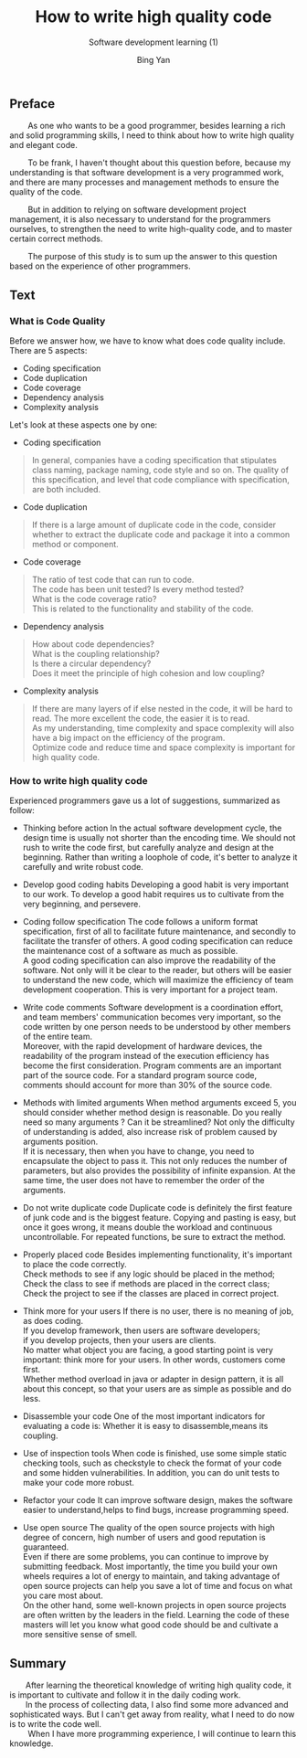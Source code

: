 ﻿---
layout: post
title: "How to write high quality code"
subtitle: "Software development learning (1)"
author: "Bing Yan"
header-img: "img/high/post-bg-java.jpg"
header-mask: 0.2
catalog: true
tags:
  - Software development
  - Learning
---

## Preface

&ensp;&ensp;&ensp;&ensp; As one who wants to be a good programmer, besides learning a rich and solid programming skills, I need to think about how to write high quality and elegant code.<br/>

&ensp;&ensp;&ensp;&ensp; To be frank, I haven't thought about this question before, because my understanding is that software development is a very programmed work, and there are many processes and management methods to ensure the quality of the code.<br/>

&ensp;&ensp;&ensp;&ensp; But in addition to relying on software development project management, it is also necessary to understand for the programmers ourselves, to strengthen the need to write high-quality code, and to master certain correct methods.<br/>

&ensp;&ensp;&ensp;&ensp; The purpose of this study is to sum up the answer to this question based on the experience of other programmers.


## Text

### What is Code Quality

Before we answer how, we have to know what does code quality include. <br/>
There are 5 aspects: <br/>

*   Coding specification
*   Code duplication
*   Code coverage
*   Dependency analysis
*   Complexity analysis

Let's look at these aspects one by one: <br/>

*   Coding specification
>In general, companies have a coding specification that stipulates class naming, package naming, code style and so on. The quality of this specification, and level that code compliance with specification, are both included.

*   Code duplication
>If there is a large amount of duplicate code in the code, consider whether to extract the duplicate code and package it into a common method or component.

*   Code coverage
> The ratio of test code that can run to code. <br/>
The code has been unit tested? Is every method tested? <br/>
What is the code coverage ratio? <br/>
This is related to the functionality and stability of the code.

*   Dependency analysis
>How about code dependencies? <br/>
What is the coupling relationship? <br/>
Is there a circular dependency?<br/>
Does it meet the principle of high cohesion and low coupling?

*   Complexity analysis
> If there are many layers of if else nested in the code, it will be hard to read. The more excellent the code, the easier it is to read. <br/>
As my understanding, time complexity and space complexity will also have a big impact on the efficiency of the program.<br/>
Optimize code and reduce time and space complexity is important for high quality code.

### How to write high quality code

Experienced programmers gave us a lot of suggestions, summarized as follow:

*   Thinking before action
In the actual software development cycle, the design time is usually not shorter than the encoding time. We should not rush to write the code first, but carefully analyze and design at the beginning. Rather than writing a loophole of code, it's better to analyze it carefully and write robust code.<br/>

*   Develop good coding habits
Developing a good habit is very important to our work. To develop a good habit requires us to cultivate from the very beginning, and persevere.<br/>

*   Coding follow specification
The code follows a uniform format specification, first of all to facilitate future maintenance, and secondly to facilitate the transfer of others. A good coding specification can reduce the maintenance cost of a software as much as possible. <br/>
A good coding specification can also improve the readability of the software. Not only will it be clear to the reader, but others will be easier to understand the new code, which will maximize the efficiency of team development cooperation. This is very important for a project team. <br/>

*   Write code comments
Software development is a coordination effort, and team members' communication becomes very important, so the code written by one person needs to be understood by other members of the entire team. <br/>
Moreover, with the rapid development of hardware devices, the readability of the program instead of the execution efficiency has become the first consideration. Program comments are an important part of the source code. For a standard program source code, comments should account for more than 30% of the source code.<br/>

*   Methods with limited arguments
When method arguments exceed 5, you should consider whether method design is reasonable. Do you really need so many arguments ? Can it be streamlined? Not only the difficulty of understanding is added, also increase risk of problem caused by arguments position. <br/>
If it is necessary, then when you have to change, you need to encapsulate the object to pass it. This not only reduces the number of parameters, but also provides the possibility of infinite expansion. At the same time, the user does not have to remember the order of the arguments.<br/>

*   Do not write duplicate code
Duplicate code is definitely the first feature of junk code and is the biggest feature. Copying and pasting is easy, but once it goes wrong, it means double the workload and continuous uncontrollable. For repeated functions, be sure to extract the method.<br/>

*   Properly placed code
Besides implementing functionality, it's important to place the code correctly. <br/>
Check methods to see if any logic should be placed in the method;  <br/>
Check the class to see if methods are placed in the correct class;  <br/>
Check the project to see if the classes are placed in correct project.<br/>

*   Think more for your users
If there is no user, there is no meaning of job, as does coding.<br/>
If you develop framework, then users are software developers; <br/>
if you develop projects, then your users are clients.<br/>
No matter what object you are facing, a good starting point is very important: think more for your users. In other words, customers come first.<br/>
Whether method overload in java or adapter in design pattern, it is all about this concept, so that your users are as simple as possible and do less.<br/>

*   Disassemble your code
One of the most important indicators for evaluating a code is: Whether it is easy to disassemble,means  its coupling.<br/>

*   Use of inspection tools
When code is finished, use some simple static checking tools, such as checkstyle to check the format of your code and some hidden vulnerabilities. In addition, you can do unit tests to make your code more robust.<br/>

*   Refactor your code
It can improve software design, makes the software easier to understand,helps to find bugs, increase programming speed.<br/>

*   Use open source
The quality of the open source projects with high degree of concern, high number of users and good reputation is guaranteed.<br/>
Even if there are some problems, you can continue to improve by submitting feedback. Most importantly, the time you build your own wheels requires a lot of energy to maintain, and taking advantage of open source projects can help you save a lot of time and focus on what you care most about.<br/>
On the other hand, some well-known projects in open source projects are often written by the leaders in the field. Learning the code of these masters will let you know what good code should be and cultivate a more sensitive sense of smell.<br/>

## Summary

&ensp;&ensp;&ensp;&ensp;After learning the theoretical knowledge of writing high quality code, it is important to cultivate and follow it in the daily coding work.<br/>
&ensp;&ensp;&ensp;&ensp;In the process of collecting data, I also find some more advanced and sophisticated ways. But I can't get away from reality, what I need to do now is to write the code well.<br/>
&ensp;&ensp;&ensp;&ensp; When I have more programming experience, I will continue to learn this knowledge.

